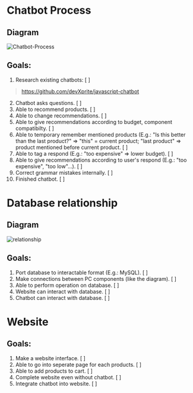 # Chatbot Process

## Diagram

![Chatbot-Process](https://user-images.githubusercontent.com/12889769/205483097-2d76a6d8-e831-42b0-ab38-e1af21dda9ad.png)

## Goals:
1. Research existing chatbots: [ ]
> https://github.com/devXprite/javascript-chatbot

2. Chatbot asks questions. [ ]
3. Able to recommend products. [ ]
4. Able to change recommendations. [ ]
5. Able to give recommendations according to budget, component compatibilty. [ ]
6. Able to temporary remember mentioned products (E.g.: "Is this better than the last product?" => "this" = current product; "last product" => product mentioned before current product. [ ]
7. Able to tag a respond (E.g.: "too expensive" => lower budget). [ ]
8. Able to give recommendations according to user's respond (E.g.: "too expensive", "too low"...). [ ]
9. Correct grammar mistakes internally. [ ]
10. Finished chatbot. [ ]


# Database relationship

## Diagram

![relationship](https://user-images.githubusercontent.com/12889769/205483035-1483a1f2-1859-41de-9562-00d00f11634b.png)

## Goals:
1. Port database to interactable format (E.g.: MySQL). [ ]
2. Make connections between PC components (like the diagram). [ ]
3. Able to perform operation on database. [ ]
4. Website can interact with database. [ ]
5. Chatbot can interact with database. [ ]

# Website

## Goals:
1. Make a website interface. [ ]
2. Able to go into seperate page for each products. [ ]
3. Able to add products to cart. [ ]
4. Complete website even without chatbot. [ ]
5. Integrate chatbot into website. [ ]
